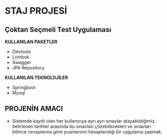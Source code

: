 # STAJ PROJESİ
## Çoktan Seçmeli Test Uygulaması

**KULLANILAN PAKETLER** 

* Devtools
* Lombok
* Swagger
* JPA Repository

**KULLANILAN TEKNOLOJİLER**
* Springboot
* Mysql

## PROJENİN AMACI
* Sistemde kayıtlı olan her kullanıcıya ayrı ayrı sınavlar atayabildiğimiz, belirlenen tarihler arasında bu sınavları çözebilecekleri ve sınavları bitince cevaplarına göre puanlarının hesaplandığı bir uygulama yapmak. 

